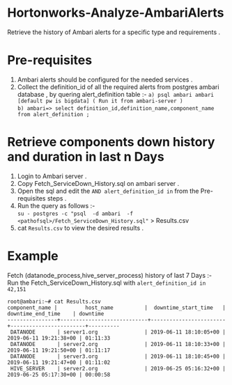 # Hortonworks-Analyze-AmbariAlerts
Retrieve the history of Ambari alerts for a specific type and requirements .

# Pre-requisites 
1. Ambari alerts should be configured for the needed services .
2. Collect the definition_id of all the required alerts from postgres ambari database , by quering alert_definition table :-
      `a) psql ambari ambari [default pw is bigdata] ( Run it from ambari-server )`  
      `b) ambari=> select definition_id,definition_name,component_name from alert_definition ;`  

# Retrieve components down history and duration in last n Days 
1. Login to Ambari server .
2. Copy Fetch_ServiceDown_History.sql on ambari server .
3. Open the sql and edit the `AND alert_definition_id in` from the Pre-requisites steps .
4. Run the query as follows :-  
   `su - postgres -c "psql  -d ambari  -f <pathofsql>/Fetch_ServiceDown_History.sql"` > Results.csv
5. cat `Results.csv` to view the desired results .

# Example  
Fetch (datanode_process,hive_server_process) history of last 7 Days :-  
Run the Fetch_ServiceDown_History.sql with `alert_definition_id in 42,151`  

```
root@ambari:~# cat Results.csv
component_name |         host_name          |  downtime_start_time   |   downtime_end_time    | downtime  
----------------+----------------------------+------------------------+------------------------+----------  
 DATANODE       | server1.org               | 2019-06-11 18:10:05+00 | 2019-06-11 19:21:38+00 | 01:11:33    
 DATANODE       | server2.org               | 2019-06-11 18:10:33+00 | 2019-06-11 19:21:50+00 | 01:11:17    
 DATANODE       | server3.org               | 2019-06-11 18:10:45+00 | 2019-06-11 19:21:47+00 | 01:11:02  
 HIVE_SERVER    | server2.org               | 2019-06-25 05:16:32+00 | 2019-06-25 05:17:30+00 | 00:00:58
```






